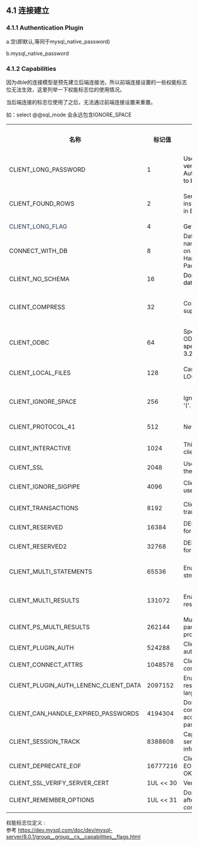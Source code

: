 ## 4.1 连接建立
### 4.1.1 Authentication Plugin
a.空(即默认,等同于mysql\_native_password)

b.mysql\_native_password

 

### 4.1.2 Capabilities
因为dble的连接模型是预先建立后端连接池，所以前端连接设置的一些权能标志位无法生效，这里列举一下权能标志位的使用情况。

当后端连接的标志位使用了之后，无法通过前端连接设置来重置。

如：select @@sql\_mode 会永远包含IGNORE_SPACE  

<table class="confluenceTable">
    <tbody>
    <tr>
        <th class="confluenceTh">名称</th>
        <th class="confluenceTh">标记值</th>
        <th class="confluenceTh">描述</th>
        <th class="confluenceTh">后端连接设置值</th>
        <th colspan="1" class="confluenceTh">模拟服务端权能位</th>
    </tr>
    <tr>
        <td class="confluenceTd"><p>CLIENT_LONG_PASSWORD</p></td>
        <td class="confluenceTd"><p>1</p></td>
        <td class="confluenceTd"><span style="color: rgb(0,0,0);">Use the improved version of Old Password Authentication.<span
                style="color: rgb(0,0,0);">Assumed to be set since 4.1.1.</span></span></td>
        <td class="confluenceTd"><p>Y</p></td>
        <td colspan="1" class="confluenceTd">Y</td>
    </tr>
    <tr>
        <td class="confluenceTd"><p class="memtitle">CLIENT_FOUND_ROWS</p></td>
        <td class="confluenceTd"><p>2</p></td>
        <td class="confluenceTd"><p>Send found rows instead of affected rows in EOF_Packet</p></td>
        <td class="confluenceTd"><p>Y</p></td>
        <td colspan="1" class="confluenceTd">Y</td>
    </tr>
    <tr>
        <td colspan="1" class="confluenceTd"><span style="color: rgb(37,53,85);">CLIENT_LONG_FLAG</span></td>
        <td colspan="1" class="confluenceTd">4</td>
        <td colspan="1" class="confluenceTd"><span style="color: rgb(0,0,0);">Get all column flags.</span></td>
        <td colspan="1" class="confluenceTd">Y</td>
        <td colspan="1" class="confluenceTd">Y</td>
    </tr>
    <tr>
        <td class="confluenceTd"><p><span>CONNECT_WITH_DB</span></p></td>
        <td class="confluenceTd"><p>8</p></td>
        <td class="confluenceTd">Database (schema) name can be specified on connect in Handshake Response Packet.</td>
        <td class="confluenceTd"><p>Y</p></td>
        <td colspan="1" class="confluenceTd">Y</td>
    </tr>
    <tr>
        <td colspan="1" class="confluenceTd">CLIENT_NO_SCHEMA</td>
        <td colspan="1" class="confluenceTd">16</td>
        <td colspan="1" class="confluenceTd"><span style="color: rgb(0,0,0);">Don't allow database.table.column.</span>
        </td>
        <td colspan="1" class="confluenceTd">N</td>
        <td colspan="1" class="confluenceTd">N</td>
    </tr>
    <tr>
        <td class="confluenceTd"><p>CLIENT_COMPRESS</p></td>
        <td class="confluenceTd"><p>32</p></td>
        <td class="confluenceTd"><p>Compression protocol supported</p></td>
        <td colspan="2" class="confluenceTd"><p><span>server.xml的useCompression选项控制</span></p></td>
    </tr>
    <tr>
        <td colspan="1" class="confluenceTd">CLIENT_ODBC</td>
        <td colspan="1" class="confluenceTd">64</td>
        <td colspan="1" class="confluenceTd">Special handling of ODBC behavior.<span style="color: rgb(0,0,0);">No special behavior since 3.22.</span>
        </td>
        <td colspan="1" class="confluenceTd">Y</td>
        <td colspan="1" class="confluenceTd">Y</td>
    </tr>
    <tr>
        <td class="confluenceTd"><p>CLIENT_LOCAL_FILES </p></td>
        <td class="confluenceTd"><p>128</p></td>
        <td class="confluenceTd"><p>Can use LOAD DATA LOCAL.</p></td>
        <td class="confluenceTd"><p>Y</p></td>
        <td colspan="1" class="confluenceTd">Y</td>
    </tr>
    <tr>
        <td class="confluenceTd"><p>CLIENT_IGNORE_SPACE</p></td>
        <td class="confluenceTd"><p>256</p></td>
        <td class="confluenceTd"><p>Ignore spaces before '('.</p></td>
        <td class="confluenceTd"><p>Y</p></td>
        <td colspan="1" class="confluenceTd">Y</td>
    </tr>
    <tr>
        <td class="confluenceTd"><p><span>CLIENT_PROTOCOL_41</span></p></td>
        <td class="confluenceTd"><p>512</p></td>
        <td class="confluenceTd"><p>New 4.1 protocol</p></td>
        <td class="confluenceTd"><p>Y</p></td>
        <td colspan="1" class="confluenceTd">Y</td>
    </tr>
    <tr>
        <td class="confluenceTd"><p><span>CLIENT_INTERACTIVE</span></p></td>
        <td class="confluenceTd"><p>1024</p></td>
        <td class="confluenceTd">This is an interactive client.</td>
        <td class="confluenceTd">Y</td>
        <td colspan="1" class="confluenceTd">Y</td>
    </tr>
    <tr>
        <td colspan="1" class="confluenceTd">CLIENT_SSL</td>
        <td colspan="1" class="confluenceTd">2048</td>
        <td colspan="1" class="confluenceTd">Use SSL encryption for the session</td>
        <td colspan="1" class="confluenceTd">N</td>
        <td colspan="1" class="confluenceTd">N</td>
    </tr>
    <tr>
        <td class="confluenceTd"><p>CLIENT_IGNORE_SIGPIPE</p></td>
        <td class="confluenceTd"><p>4096</p></td>
        <td class="confluenceTd">Client only flag.<span style="color: rgb(0,0,0);">Not used.</span></td>
        <td class="confluenceTd">Y</td>
        <td colspan="1" class="confluenceTd">Y</td>
    </tr>
    <tr>
        <td class="confluenceTd"><p>CLIENT_TRANSACTIONS</p></td>
        <td class="confluenceTd"><p>8192</p></td>
        <td class="confluenceTd">Client knows about transactions</td>
        <td class="confluenceTd">Y</td>
        <td colspan="1" class="confluenceTd">Y</td>
    </tr>
    <tr>
        <td colspan="1" class="confluenceTd">CLIENT_RESERVED</td>
        <td colspan="1" class="confluenceTd">16384</td>
        <td colspan="1" class="confluenceTd">DEPRECATED:Old flag for 4.1 protocol.</td>
        <td colspan="1" class="confluenceTd">N</td>
        <td colspan="1" class="confluenceTd">N</td>
    </tr>
    <tr>
        <td class="confluenceTd"><p>CLIENT_RESERVED2 </p></td>
        <td class="confluenceTd"><p>32768</p></td>
        <td class="confluenceTd">DEPRECATED:Old flag for 4.1 authentication.</td>
        <td class="confluenceTd">Y</td>
        <td colspan="1" class="confluenceTd">Y</td>
    </tr>
    <tr>
        <td class="confluenceTd"><p>CLIENT_MULTI_STATEMENTS</p></td>
        <td class="confluenceTd"><p>65536</p></td>
        <td class="confluenceTd"><p>Enable/disable multi-stmt support</p></td>
        <td class="confluenceTd"><p>Y</p></td>
        <td colspan="1" class="confluenceTd">Y</td>
    </tr>
    <tr>
        <td class="confluenceTd"><p>CLIENT_MULTI_RESULTS</p></td>
        <td class="confluenceTd"><p>131072</p></td>
        <td class="confluenceTd"><p>Enable/disable multi-results</p></td>
        <td class="confluenceTd"><p>Y</p></td>
        <td colspan="1" class="confluenceTd">Y</td>
    </tr>
    <tr>
        <td colspan="1" class="confluenceTd">CLIENT_PS_MULTI_RESULTS</td>
        <td colspan="1" class="confluenceTd">262144</td>
        <td colspan="1" class="confluenceTd">Multi-results and OUT parameters in PS-protocol</td>
        <td colspan="1" class="confluenceTd">N</td>
        <td colspan="1" class="confluenceTd">N</td>
    </tr>
    <tr>
        <td colspan="1" class="confluenceTd">CLIENT_PLUGIN_AUTH</td>
        <td colspan="1" class="confluenceTd">524288</td>
        <td colspan="1" class="confluenceTd">Client supports plugin authentication.</td>
        <td colspan="1" class="confluenceTd">N</td>
        <td colspan="1" class="confluenceTd">Y</td>
    </tr>
    <tr>
        <td colspan="1" class="confluenceTd">CLIENT_CONNECT_ATTRS</td>
        <td colspan="1" class="confluenceTd">1048576</td>
        <td colspan="1" class="confluenceTd">Client supports connection attributes.</td>
        <td colspan="1" class="confluenceTd">N</td>
        <td colspan="1" class="confluenceTd">N</td>
    </tr>
    <tr>
        <td colspan="1" class="confluenceTd">CLIENT_PLUGIN_AUTH_LENENC_CLIENT_DATA</td>
        <td colspan="1" class="confluenceTd">2097152</td>
        <td colspan="1" class="confluenceTd">Enable authentication response packet to be larger than 255 bytes.</td>
        <td colspan="1" class="confluenceTd">N</td>
        <td colspan="1" class="confluenceTd">N</td>
    </tr>
    <tr>
        <td colspan="1" class="confluenceTd">CLIENT_CAN_HANDLE_EXPIRED_PASSWORDS</td>
        <td colspan="1" class="confluenceTd">4194304</td>
        <td colspan="1" class="confluenceTd">Don't close the connection for a user account with expired password.</td>
        <td colspan="1" class="confluenceTd">N</td>
        <td colspan="1" class="confluenceTd">N</td>
    </tr>
    <tr>
        <td colspan="1" class="confluenceTd">CLIENT_SESSION_TRACK</td>
        <td colspan="1" class="confluenceTd">8388608</td>
        <td colspan="1" class="confluenceTd">Capable of handling server state change information.</td>
        <td colspan="1" class="confluenceTd">N</td>
        <td colspan="1" class="confluenceTd">N</td>
    </tr>
    <tr>
        <td colspan="1" class="confluenceTd">CLIENT_DEPRECATE_EOF</td>
        <td colspan="1" class="confluenceTd">16777216</td>
        <td colspan="1" class="confluenceTd">Client no longer needs EOF_Packet and will use OK_Packet instead.</td>
        <td colspan="1" class="confluenceTd">N</td>
        <td colspan="1" class="confluenceTd">N</td>
    </tr>
    <tr>
        <td colspan="1" class="confluenceTd">CLIENT_SSL_VERIFY_SERVER_CERT</td>
        <td colspan="1" class="confluenceTd">1UL &lt;&lt; 30</td>
        <td colspan="1" class="confluenceTd">Verify server certificate</td>
        <td colspan="1" class="confluenceTd">N</td>
        <td colspan="1" class="confluenceTd">N</td>
    </tr>
    <tr>
        <td colspan="1" class="confluenceTd">CLIENT_REMEMBER_OPTIONS</td>
        <td colspan="1" class="confluenceTd">1UL &lt;&lt; 31</td>
        <td colspan="1" class="confluenceTd">Don't reset the options after an unsuccessful connect.</td>
        <td colspan="1" class="confluenceTd">N</td>
        <td colspan="1" class="confluenceTd">N</td>
    </tr>
    </tbody>
</table>

权能标志位定义 :  
参考 https://dev.mysql.com/doc/dev/mysql-server/8.0.1/group__group__cs__capabilities__flags.html  
